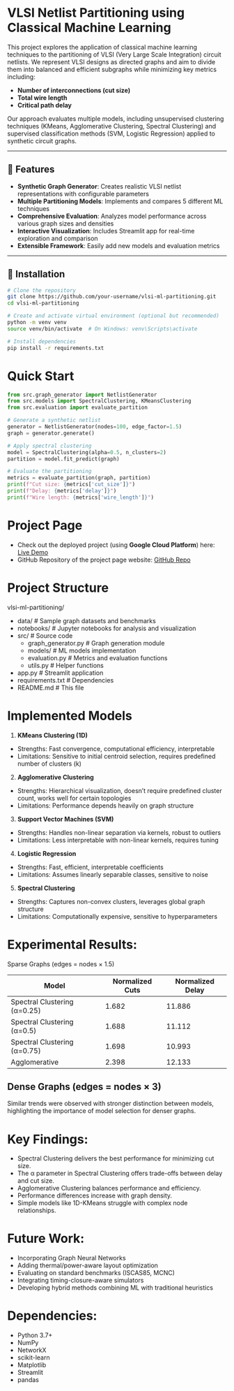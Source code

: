 # VLSI Netlist Partitioning using Classical Machine Learning

This project explores the application of classical machine learning techniques to the partitioning of VLSI (Very Large Scale Integration) circuit netlists. We represent VLSI designs as directed graphs and aim to divide them into balanced and efficient subgraphs while minimizing key metrics including:

- **Number of interconnections (cut size)**
- **Total wire length**
- **Critical path delay**

Our approach evaluates multiple models, including unsupervised clustering techniques (KMeans, Agglomerative Clustering, Spectral Clustering) and supervised classification methods (SVM, Logistic Regression) applied to synthetic circuit graphs.

---

## 🚀 Features

- **Synthetic Graph Generator**: Creates realistic VLSI netlist representations with configurable parameters
- **Multiple Partitioning Models**: Implements and compares 5 different ML techniques
- **Comprehensive Evaluation**: Analyzes model performance across various graph sizes and densities
- **Interactive Visualization**: Includes Streamlit app for real-time exploration and comparison
- **Extensible Framework**: Easily add new models and evaluation metrics

---

## 🔧 Installation

```bash
# Clone the repository
git clone https://github.com/your-username/vlsi-ml-partitioning.git
cd vlsi-ml-partitioning
```
```bash
# Create and activate virtual environment (optional but recommended)
python -m venv venv
source venv/bin/activate  # On Windows: venv\Scripts\activate
```
```bash
# Install dependencies
pip install -r requirements.txt
```

# Quick Start
```python
from src.graph_generator import NetlistGenerator
from src.models import SpectralClustering, KMeansClustering
from src.evaluation import evaluate_partition

# Generate a synthetic netlist
generator = NetlistGenerator(nodes=100, edge_factor=1.5)
graph = generator.generate()

# Apply spectral clustering
model = SpectralClustering(alpha=0.5, n_clusters=2)
partition = model.fit_predict(graph)

# Evaluate the partitioning
metrics = evaluate_partition(graph, partition)
print(f"Cut size: {metrics['cut_size']}")
print(f"Delay: {metrics['delay']}")
print(f"Wire length: {metrics['wire_length']}")
```

# Project Page
- Check out the deployed project (using **Google Cloud Platform**) here: [Live Demo](https://vlsi-partitioning-final-763874766709.asia-south1.run.app/)  
- GitHub Repository of the project page website: [GitHub Repo](https://github.com/adityajha-iitj/prml-project-page)

# Project Structure

vlsi-ml-partitioning/
- data/                    # Sample graph datasets and benchmarks
- notebooks/               # Jupyter notebooks for analysis and visualization
- src/                     # Source code
  - graph_generator.py     # Graph generation module
  - models/                # ML models implementation
  - evaluation.py          # Metrics and evaluation functions
  - utils.py               # Helper functions
- app.py                   # Streamlit application
- requirements.txt         # Dependencies
- README.md                # This file

# Implemented Models

1. __KMeans Clustering (1D)__
- Strengths: Fast convergence, computational efficiency, interpretable
- Limitations: Sensitive to initial centroid selection, requires predefined number of clusters (k)

2. __Agglomerative Clustering__
- Strengths: Hierarchical visualization, doesn’t require predefined cluster count, works well for certain topologies
- Limitations: Performance depends heavily on graph structure

3. __Support Vector Machines (SVM)__
- Strengths: Handles non-linear separation via kernels, robust to outliers
- Limitations: Less interpretable with non-linear kernels, requires tuning

4. __Logistic Regression__
- Strengths: Fast, efficient, interpretable coefficients
- Limitations: Assumes linearly separable classes, sensitive to noise

5. __Spectral Clustering__
- Strengths: Captures non-convex clusters, leverages global graph structure
- Limitations: Computationally expensive, sensitive to hyperparameters

# Experimental Results:
Sparse Graphs (edges = nodes × 1.5)

| Model                      | Normalized Cuts | Normalized Delay |
|----------------------------|-----------------|------------------|
| Spectral Clustering (α=0.25) | 1.682           | 11.886           |
| Spectral Clustering (α=0.5)  | 1.688           | 11.112           |
| Spectral Clustering (α=0.75) | 1.698           | 10.993           |
| Agglomerative               | 2.398           | 12.133           |

## Dense Graphs (edges = nodes × 3)
Similar trends were observed with stronger distinction between models, highlighting the importance of model selection for denser graphs.

# Key Findings:
- Spectral Clustering delivers the best performance for minimizing cut size.
- The α parameter in Spectral Clustering offers trade-offs between delay and cut size.
- Agglomerative Clustering balances performance and efficiency.
- Performance differences increase with graph density.
- Simple models like 1D-KMeans struggle with complex node relationships.

# Future Work:

- Incorporating Graph Neural Networks
- Adding thermal/power-aware layout optimization
- Evaluating on standard benchmarks (ISCAS85, MCNC)
- Integrating timing-closure-aware simulators
- Developing hybrid methods combining ML with traditional heuristics

# Dependencies:

- Python 3.7+
- NumPy
- NetworkX
- scikit-learn
- Matplotlib
- Streamlit
- pandas

